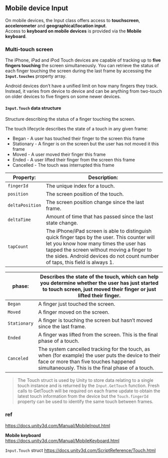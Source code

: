 ## Mobile device Input

On mobile devices, the Input class offers access to **touchscreen**, **accelerometer** and **geographical/location input**. \
Access to **keyboard on mobile devices** is provided via the **Mobile keyboard**.

### Multi-touch screen

The iPhone, iPad and iPod Touch devices are capable of tracking up to **five fingers touching** the screen simultaneously. You can retrieve the status of each finger touching the screen during the last frame by accessing the **`Input.touches`** property array.

Android devices don’t have a unified limit on how many fingers they track. Instead, it varies from device to device and can be anything from two-touch on older devices to five fingers on some newer devices.

#### `Input.Touch` data structure
Structure describing the status of a finger touching the screen.

The touch lifecycle describes the state of a touch in any given frame:

-   Began - A user has touched their finger to the screen this frame
-   Stationary - A finger is on the screen but the user has not moved it this frame
-   Moved - A user moved their finger this frame
-   Ended - A user lifted their finger from the screen this frame
-   Cancelled - The touch was interrupted this frame

 
| **Property:** | **Description:** |
| --- | --- |
| `fingerId` | The unique index for a touch. |
| `position` | The screen position of the touch. |
| `deltaPosition` | The screen position change since the last frame. |
| `deltaTime` | Amount of time that has passed since the last state change. |
| `tapCount` | The iPhone/iPad screen is able to distinguish quick finger taps by the user. This counter will let you know how many times the user has tapped the screen without moving a finger to the sides. Android devices do not count number of taps, this field is always 1. |

| **phase:** | Describes the state of the touch, which can help you determine whether the user has just started to touch screen, just moved their finger or just lifted their finger. |
|-|-|
|  `Began` | A finger just touched the screen. |
|  `Moved` | A finger moved on the screen. |
|  `Stationary` | A finger is touching the screen but hasn’t moved since the last frame. |
|  `Ended` | A finger was lifted from the screen. This is the final phase of a touch. |
|  `Canceled` | The system cancelled tracking for the touch, as when (for example) the user puts the device to their face or more than five touches happened simultaneously. This is the final phase of a touch. |

> The Touch struct is used by Unity to store data relating to a single touch instance and is returned by the `Input.GetTouch` function. Fresh calls to GetTouch will be required on each frame update to obtain the latest touch information from the device but the `Touch.fingerId` property can be used to identify the same touch between frames.

### ref
https://docs.unity3d.com/Manual/MobileInput.html

**Mobile keyboard** \
https://docs.unity3d.com/Manual/MobileKeyboard.html

`Input.Touch` struct
https://docs.unity3d.com/ScriptReference/Touch.html
